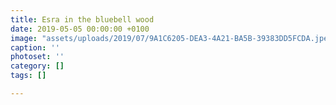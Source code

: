 ```yaml
---
title: Esra in the bluebell wood
date: 2019-05-05 00:00:00 +0100
image: "assets/uploads/2019/07/9A1C6205-DEA3-4A21-BA5B-39383DD5FCDA.jpeg"
caption: ''
photoset: ''
category: []
tags: []

---
```

